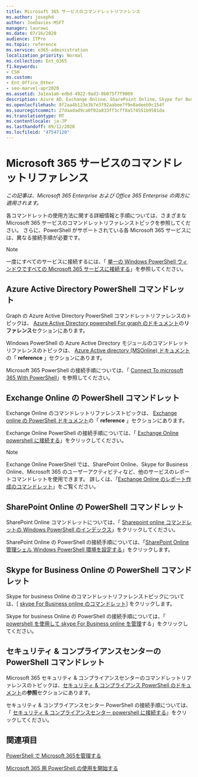 ```yaml
---
title: Microsoft 365 サービスのコマンドレットリファレンス
ms.author: josephd
author: JoeDavies-MSFT
manager: laurawi
ms.date: 07/16/2020
audience: ITPro
ms.topic: reference
ms.service: o365-administration
localization_priority: Normal
ms.collection: Ent_O365
f1.keywords:
- CSH
ms.custom:
- Ent_Office_Other
- seo-marvel-apr2020
ms.assetid: 3a1ea1a6-edbd-4922-9ad3-0b075f7f9009
description: Azure AD、Exchange Online、SharePoint Online、Skype for Business Online、セキュリティ & コンプライアンスに関する Microsoft 365 PowerShell コマンドレットリファレンストピックを検索します。
ms.openlocfilehash: 8f2aa4b123e3b7e3f92aabee7f9e8adeeb9c154f
ms.sourcegitcommit: 27daadad9ca0f02a833ff3cff8a574551b9581da
ms.translationtype: MT
ms.contentlocale: ja-JP
ms.lasthandoff: 09/12/2020
ms.locfileid: "47547120"
---
```

# <a name="cmdlet-references-for-microsoft-365-services"></a>Microsoft 365 サービスのコマンドレットリファレンス

*この記事は、Microsoft 365 Enterprise および Office 365 Enterprise の両方に適用されます。*

各コマンドレットの使用方法に関する詳細情報と手順については、さまざまな Microsoft 365 サービスのコマンドレットリファレンストピックを参照してください。 さらに、PowerShell がサポートされている各 Microsoft 365 サービスには、異なる接続手順が必要です。
  
> [!NOTE]
> 一度にすべてのサービスに接続するには、「 [単一の Windows PowerShell ウィンドウですべての Microsoft 365 サービスに接続する](connect-to-all-microsoft-365-services-in-a-single-windows-powershell-window.md)」を参照してください。 
  
## <a name="azure-active-directory-powershell-cmdlets"></a>Azure Active Directory PowerShell コマンドレット

Graph の Azure Active Directory PowerShell コマンドレットリファレンスのトピックは、 [Azure Active Directory powershell For graph のドキュメント](https://docs.microsoft.com/powershell/azure/active-directory/install-adv2?view=azureadps-2.0)の**リファレンス**セクションにあります。

Windows PowerShell の Azure Active Directory モジュールのコマンドレットリファレンスのトピックは、 [Azure Active directory (MSOnline) ドキュメント](https://docs.microsoft.com/powershell/azure/active-directory/overview?view=azureadps-1.0)の「 **reference** 」セクションにあります。

Microsoft 365 PowerShell の接続手順については、「 [Connect To microsoft 365 With PowerShell](connect-to-microsoft-365-powershell.md)」を参照してください。
  
## <a name="exchange-online-powershell-cmdlets"></a>Exchange Online の PowerShell コマンドレット

Exchange Online のコマンドレットリファレンストピックは、 [Exchange online の PowerShell ドキュメント](https://docs.microsoft.com/powershell/exchange/exchange-online-powershell)の「 **reference** 」セクションにあります。
  
Exchange Online PowerShell の接続手順については、「 [Exchange Online powershell に接続する](https://go.microsoft.com/fwlink/p/?LinkId=396554)」をクリックしてください。
  
> [!NOTE]
> Exchange Online PowerShell では、SharePoint Online、Skype for Business Online、Microsoft 365 のユーザーアクティビティなど、他のサービスのレポートコマンドレットを使用できます。 詳しくは、「[Exchange Online のレポート作成のコマンドレット](https://go.microsoft.com/fwlink/p/?LinkId=691595)」をご覧ください。 
  
## <a name="sharepoint-online-powershell-cmdlets"></a>SharePoint Online の PowerShell コマンドレット

SharePoint Online コマンドレットについては、「 [Sharepoint online コマンドレットの Windows PowerShell のインデックス](https://go.microsoft.com/fwlink/p/?LinkId=691476)」をクリックしてください。
  
SharePoint Online の PowerShell の接続手順については、「[SharePoint Online 管理シェル Windows PowerShell 環境を設定する](https://go.microsoft.com/fwlink/p/?LinkId=691603)」をクリックします。
  
## <a name="skype-for-business-online-powershell-cmdlets"></a>Skype for Business Online の PowerShell コマンドレット

Skype for business Online のコマンドレットリファレンストピックについては、[ [skype For Business online のコマンドレット](https://technet.microsoft.com/library/mt228132.aspx)] をクリックします。
  
Skype for business Online の PowerShell の接続手順については、「 [powershell を使用して skype For Business online を管理](manage-skype-for-business-online-with-microsoft-365-powershell.md)する」をクリックしてください。

## <a name="security--compliance-center-powershell-cmdlets"></a>セキュリティ & コンプライアンスセンターの PowerShell コマンドレット

Microsoft 365 セキュリティ & コンプライアンスセンターのコマンドレットリファレンスのトピックは、[セキュリティ & コンプライアンス PowerShell のドキュメント](https://docs.microsoft.com/powershell/exchange/scc-powershell)の**参照**セクションにあります。
  
セキュリティ & コンプライアンスセンター PowerShell の接続手順については、「 [セキュリティ & コンプライアンスセンター powershell に接続する](https://docs.microsoft.com/powershell/exchange/connect-to-scc-powershell)」をクリックしてください。

## <a name="see-also"></a>関連項目

[PowerShell で Microsoft 365を管理する](manage-microsoft-365-with-microsoft-365-powershell.md)
  
[Microsoft 365 用 PowerShell の使用を開始する](getting-started-with-microsoft-365-powershell.md)

